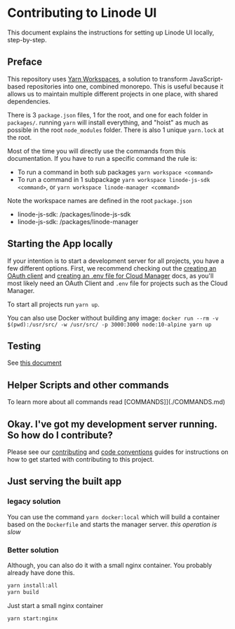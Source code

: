 # Contributing to Linode UI

This document explains the instructions for setting up Linode UI locally, step-by-step. 

## Preface

This repository uses [Yarn Workspaces](https://legacy.yarnpkg.com/lang/en/docs/workspaces/), a solution to transform JavaScript-based repositories
into one, combined monorepo. This is useful because it allows us to maintain multiple different projects in one place, with shared dependencies.

There is 3 `package.json` files, 1 for the root, and one for each folder in `packages/`. running `yarn` will install everything, and "hoist" as much as possible in the root `node_modules` folder. There is also 1 unique `yarn.lock` at the root.

Most of the time you will directly use the commands from this documentation. If you have to run a specific command the rule is:
- To run a command in both sub packages `yarn workspace <command>`
- To run a command in 1 subpackage `yarn workspace linode-js-sdk <command>`, or `yarn workspace linode-manager <command>`

Note the workspace names are defined in the root `package.json`
- linode-js-sdk: /packages/linode-js-sdk
- linode-js-sdk: /packages/linode-manager

## Starting the App locally

If your intention is to start a development server for all projects, you have a few different options. First, we recommend checking out the [creating an OAuth client](./CREATE_CLIENT.md) and [creating an .env file for Cloud Manager](./CLOUD.md) docs, as you'll most likely need an OAuth Client and `.env` file for projects such as the Cloud Manager.

To start all projects run `yarn up`.

You can also use Docker without building any image:
`docker run --rm -v $(pwd):/usr/src/ -w /usr/src/ -p 3000:3000 node:10-alpine yarn up`

## Testing
See [this document](./TESTING.md)

## Helper Scripts and other commands

To learn more about all commands read [COMMANDS]](./COMMANDS.md) 

## Okay. I've got my development server running. So how do I contribute?

Please see our [contributing](./CONTRIBUTING.md) and [code conventions](./CODE_CONVENTIONS.md) guides for instructions on how to get started with contributing to this project.

## Just serving the built app
### legacy solution
You can use the command `yarn docker:local` which will build a container based on the `Dockerfile` and starts the manager server. *this operation is slow*

### Better solution
Although, you can also do it with a small nginx container.
You probably already have done this.
```bash
yarn install:all
yarn build
```
Just start a small nginx container
```bash
yarn start:nginx
```